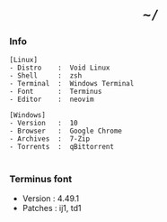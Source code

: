 <h1 align="center"><code>~/</code></h1>

### Info

```
[Linux]
- Distro    :  Void Linux
- Shell     :  zsh
- Terminal  :  Windows Terminal
- Font      :  Terminus
- Editor    :  neovim

[Windows]
- Version   :  10
- Browser   :  Google Chrome
- Archives  :  7-Zip
- Torrents  :  qBittorrent
```

<h1/>

### Terminus font
- Version  :  4.49.1
- Patches  :  ij1, td1
